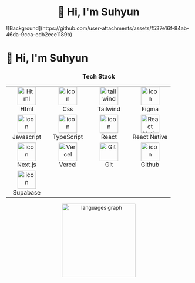 <h1 align="center">👋 Hi, I'm Suhyun </h1> 
![Background](https://github.com/user-attachments/assets/f537e16f-84ab-46da-9cca-edb2eee1189b)

# 👋 Hi, I'm Suhyun
<h3 align="center">Tech Stack</h1>

<table align="center">
  <tr>
     <td align="center" width="96">
      <img src="https://skillicons.dev/icons?i=html" width="50" height="50" alt="Html" />
      <br>Html
    </td>
    <td align="center" width="96">
      <img src="https://skillicons.dev/icons?i=css" alt="icon" width="50" height="50" />
      <br>Css
    </td>     
    <td align="center" width="96">
      <img src="https://skillicons.dev/icons?i=tailwind" width="50" height="50" alt="tailwind" />
      <br>Tailwind
    </td>
    <td align="center" width="96">
      <img src="https://skillicons.dev/icons?i=figma" alt="icon" width="50" height="50" />
      <br>Figma
    </td>   
  </tr>
  <tr>
    <td align="center" width="96">
      <img src="https://skillicons.dev/icons?i=javascript" alt="icon" width="50" height="50" />
      <br>Javascript
    </td>
    <td align="center" width="96">
      <img src="https://techstack-generator.vercel.app/ts-icon.svg" alt="icon" width="50" height="50" />
      <br>TypeScript
    </td>
    <td align="center" width="96">
      <img src="https://techstack-generator.vercel.app/react-icon.svg" alt="icon" width="50" height="50" />
      <br>React
    </td>
    <td align="center" width="96">
      <img src="https://reactnative.dev/img/header_logo.svg" width="50" height="50" alt="React Native" />
      <br>React Native
    </td>
  </tr>  
  <tr>    
    <td align="center" width="96">
      <img src="https://skillicons.dev/icons?i=nextjs" alt="icon" width="50" height="50" />
      <br>Next.js
    </td>
    <td align="center" width="96">
      <img src="https://skillicons.dev/icons?i=vercel" width="50" height="50" alt="Vercel" />
      <br>Vercel
    </td>
    <td align="center" width="96">
      <img src="https://user-images.githubusercontent.com/25181517/192108372-f71d70ac-7ae6-4c0d-8395-51d8870c2ef0.png" width="50" height="50" alt="Git" />
      <br>Git
    </td>
    <td align="center" width="96">
      <img src="https://techstack-generator.vercel.app/github-icon.svg" alt="icon" width="50" height="50" />
      <br>Github
    </td>
  </tr>
  <tr>
     <td align="center" width="96">
      <img src="https://skillicons.dev/icons?i=supabase" alt="icon" width="50" height="50" />
      <br>Supabase
    </td>
    <td align="center" width="96">
    </td>
    <td align="center" width="96">
    </td>
    <td align="center" width="96">
    </td>
  </tr>
</table>

<div align="center">
  <img src="https://github-readme-stats.vercel.app/api/top-langs?username=barem21&locale=en&hide_title=false&layout=compact&card_width=260&langs_count=5&theme=dracula&hide_border=false" height="200" alt="languages graph" style="vertical-align: middle;" />
</div>
